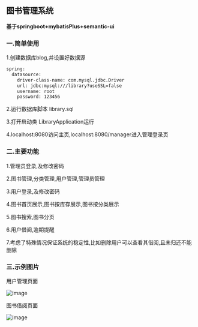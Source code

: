 ## 图书管理系统

**基于springboot+mybatisPlus+semantic-ui**

### 一.简单使用

1.创建数据库blog,并设置好数据源

```xml
spring:
  datasource:
    driver-class-name: com.mysql.jdbc.Driver
    url: jdbc:mysql:///library?useSSL=false
    username: root
    password: 123456
```

2.运行数据库脚本 library.sql

3.打开启动类 LibraryApplication运行

4.localhost:8080访问主页,localhost:8080/manager进入管理登录页



### 二.主要功能

1.管理员登录,及修改密码

2.图书管理,分类管理,用户管理,管理员管理

3.用户登录,及修改密码

4.图书首页展示,图书按库存展示,图书按分类展示

5.图书搜索,图书分页

6.用户借阅,逾期提醒

7.考虑了特殊情况保证系统的稳定性,比如删除用户可以查看其借阅,且未归还不能删除


### 三.示例图片

用户管理页面
  
![image](https://user-images.githubusercontent.com/101373229/159661400-1717219f-a434-42aa-ae42-0615a715e092.png)

图书借阅页面

![image](https://user-images.githubusercontent.com/101373229/159661569-9c198cb7-a663-4eb5-99e7-34a437e37047.png)


